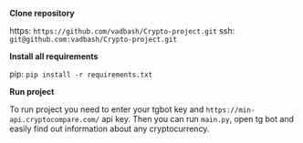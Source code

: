 **Clone repository**

https: `https://github.com/vadbash/Crypto-project.git`
ssh: `git@github.com:vadbash/Crypto-project.git`

**Install all requirements**

pip: `pip install -r requirements.txt`

**Run project**

To run project you need to enter your tgbot key and `https://min-api.cryptocompare.com/` api key. Then you can run `main.py`, open tg bot and easily find out information about any cryptocurrency.
